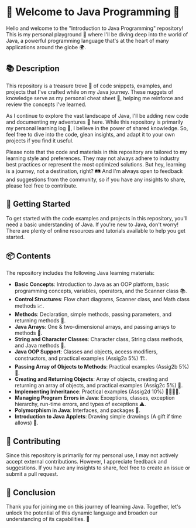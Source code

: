 # 🎉 Welcome to Java Programming 🎉
Hello and welcome to the "Introduction to Java Programming" repository! This is my personal playground 🎠 where I'll be diving deep into the world of Java, a powerful programming language that's at the heart of many applications around the globe 🌍.

## 📚 Description
This repository is a treasure trove 🏦 of code snippets, examples, and projects that I've crafted while on my Java journey. These nuggets of knowledge serve as my personal cheat sheet 📝, helping me reinforce and review the concepts I've learned.

As I continue to explore the vast landscape of Java, I'll be adding new code and documenting my adventures 🚀 here. While this repository is primarily my personal learning log 📖, I believe in the power of shared knowledge. So, feel free to dive into the code, glean insights, and adapt it to your own projects if you find it useful.

Please note that the code and materials in this repository are tailored to my learning style and preferences. They may not always adhere to industry best practices or represent the most optimized solutions. But hey, learning is a journey, not a destination, right? 🛤️ And I'm always open to feedback and suggestions from the community, so if you have any insights to share, please feel free to contribute.

## 🚀 Getting Started
To get started with the code examples and projects in this repository, you'll need a basic understanding of Java. If you're new to Java, don't worry! There are plenty of online resources and tutorials available to help you get started.

## 📦 Contents
The repository includes the following Java learning materials:

- **Basic Concepts**: Introduction to Java as an OOP platform, basic programming concepts, variables, operators, and the Scanner class 📚.
- **Control Structures**: Flow chart diagrams, Scanner class, and Math class methods 📈.
- **Methods**: Declaration, simple methods, passing parameters, and returning methods 🧮.
- **Java Arrays**: One & two-dimensional arrays, and passing arrays to methods 🧩.
- **String and Character Classes**: Character class, String class methods, and Java methods 📝.
- **Java OOP Support**: Classes and objects, access modifiers, constructors, and practical examples (Assig2a 5%) 🏗️.
- **Passing Array of Objects to Methods**: Practical examples (Assig2b 5%) 🔄.
- **Creating and Returning Objects**: Array of objects, creating and returning an array of objects, and practical examples (Assig2c 5%) 🎁.
- **Implementing Inheritance**: Practical examples (Assig2d 10%) 👨‍👩‍👧‍👦.
- **Managing Program Errors in Java**: Exceptions, classes, exception hierarchy, run-time errors, and types of exceptions ⚠️.
- **Polymorphism in Java**: Interfaces, and packages 🐾.
- **Introduction to Java Applets**: Drawing simple drawings (A gift if time allows) 🎁.

## 🤝 Contributing
Since this repository is primarily for my personal use, I may not actively accept external contributions. However, I appreciate feedback and suggestions. If you have any insights to share, feel free to create an issue or submit a pull request.

## 🎈 Conclusion
Thank you for joining me on this journey of learning Java. Together, let's unlock the potential of this dynamic language and broaden our understanding of its capabilities. 🚀
